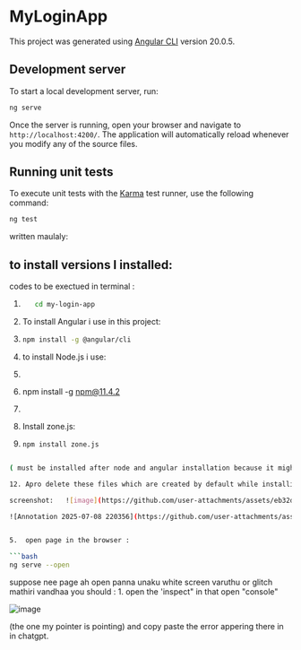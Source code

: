 # MyLoginApp

This project was generated using [Angular CLI](https://github.com/angular/angular-cli) version 20.0.5.

## Development server

To start a local development server, run:

```bash
ng serve
```

Once the server is running, open your browser and navigate to `http://localhost:4200/`. The application will automatically reload whenever you modify any of the source files.




## Running unit tests

To execute unit tests with the [Karma](https://karma-runner.github.io) test runner, use the following command:

```bash
ng test
```


written maulaly:
## to install versions I installed: 


codes to be exectued in terminal :

1.  ```bash
       cd my-login-app
    ```
    
2.  To install Angular i use in this project:
3.  ```bash
    npm install -g @angular/cli
    ```
    
4.  to install Node.js i use:
5.   ```bash
6.  npm install -g npm@11.4.2
7.  ```
    
8.  Install zone.js:
9.  ```bash.
    npm install zone.js
   ```bash

 ( must be installed after node and angular installation because it might not install while installing node.js)

12. Apro delete these files which are created by default while installing Angular which are marked in red in the screenshot, and replace them with the files uploaded in this GitHub repository:

screenshot:   ![image](https://github.com/user-attachments/assets/eb32d58e-9ac4-45bd-a0fe-b937a66bbea7)
   
![Annotation 2025-07-08 220356](https://github.com/user-attachments/assets/607b866d-d118-4535-b8e2-b6adb3f18473)


5.  open page in the browser :

```bash
 ng serve --open
```

suppose nee page ah open panna unaku white screen varuthu or glitch mathiri vandhaa you should : 1. open the 'inspect" in that open "console" 

![image](https://github.com/user-attachments/assets/34355581-770b-42ff-a090-7937878c5db0)

(the one my pointer is pointing) and copy paste the error appering there in  in chatgpt.















